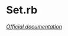 # Set.rb

###### [Official documentation](http://ruby-doc.org/stdlib-2.2.2/libdoc/set/rdoc/Set.html)
